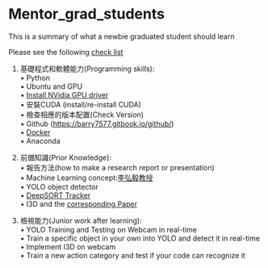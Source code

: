 # Mentor_grad_students
This is a summary of what a newbie graduated student should learn

Please see the following [check list](https://drive.google.com/file/d/1irOpnt_s3qbsQo_rPBxMZFYILYPqoteO/view?usp=sharing) 

1. 基礎程式和軟體能力(Programming skills): <br />
• Python <br />
• Ubuntu and GPU <br />
	• [Install NVidia GPU driver](https://drive.google.com/file/d/1tPwoYoZ6tnnOwVO62bZUmSNQRbMOh6hA/view?usp=sharing) <br />
	• 安裝CUDA (install/re-install CUDA) <br />
	• 檢查相應的版本配置(Check Version) <br />
• Github (https://barry7577.gitbook.io/github/) <br />
• [Docker](https://drive.google.com/file/d/1cqgPpnE-_V9-YKj2dG7cw7FyxqX-ZvSV/view?usp=sharing) <br />
• Anaconda <br />

2. 前備知識(Prior Knowledge):<br />
• 報告方法(how to make a research report or presentation)[<link>](https://drive.google.com/file/d/1bz1IbhurTBte6-Nqs6FOK-qrpbVor7_J/view?usp=sharing) <br />
• Machine Learning concept:[李弘毅教授](http://speech.ee.ntu.edu.tw/~hylee/ml/2021-spring.php)<br />
• YOLO object detector <br />
• [DeepSORT Tracker](https://github.com/nwojke/deep_sort) <br />
• I3D and the [corresponding Paper](https://arxiv.org/abs/1705.07750) <br />

3. 檢視能力(Junior work after learning): <br />
• YOLO Training and Testing on Webcam in real-time <br />
• Train a specific object in your own into YOLO and detect it in real-time <br />
• Implement I3D on webcam <br />
• Train a new action category and test if your code can recognize it <br />

